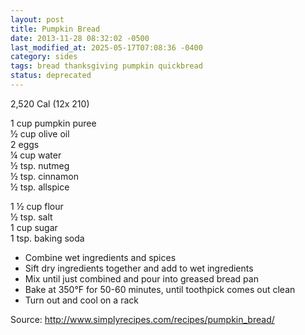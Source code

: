 ```yaml
---
layout: post
title: Pumpkin Bread
date: 2013-11-28 08:32:02 -0500
last_modified_at: 2025-05-17T07:08:36 -0400
category: sides
tags: bread thanksgiving pumpkin quickbread
status: deprecated
---
```

2,520 Cal (12x 210)

1 cup pumpkin puree  
½ cup olive oil  
2 eggs  
¼ cup water  
½ tsp. nutmeg  
½ tsp. cinnamon  
½ tsp. allspice  
  
1 ½ cup flour  
½ tsp. salt  
1 cup sugar  
1 tsp. baking soda  

* Combine wet ingredients and spices
* Sift dry ingredients together and add to wet ingredients
* Mix until just combined and pour into greased bread pan
* Bake at 350°F for 50-60 minutes, until toothpick comes out clean
* Turn out and cool on a rack

Source: <http://www.simplyrecipes.com/recipes/pumpkin_bread/>
